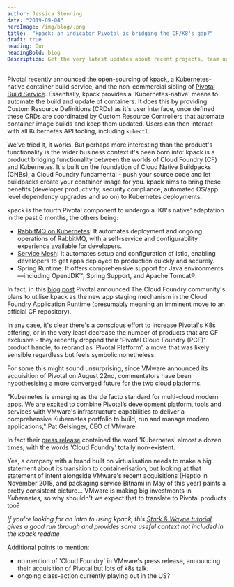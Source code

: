 ```yaml
---
author: Jessica Stenning
date: "2019-09-04"
heroImage: /img/blog/.png
title:  "kpack: an indicator Pivotal is bridging the CF/K8's gap?"
draft: true
heading: Our
headingBold: blog
Description: Get the very latest updates about recent projects, team updates, thoughts and industry news from our team of EngineerBetter experts.
---
```


Pivotal recently announced the open-sourcing of kpack, a Kubernetes-native container build service, and the non-commercial sibling of [Pivotal Build Service](https://content.pivotal.io/blog/pivotal-build-service-now-alpha-assembles-and-updates-containers-in-kubernetes). Essentially, kpack provides a 'Kubernetes-native' means to automate the build and update of containers. It does this by providing Custom Resource Definitions (CRDs) as it's user interface, once defined these CRDs are coordinated by Custom Resource Controllers that automate container image builds and keep them updated. Users can then interact with all Kubernetes API tooling, including `kubectl`.

We've tried it, it works. But perhaps more interesting than the product's functionality is the wider business context it's been born into: kpack is a product bridging functionality between the worlds of Cloud Foundry (CF) and Kubernetes. It's built on the foundation of Cloud Native Buildpacks (CNBs), a Cloud Foundry fundamental - push your source code and let buildpacks create your container image for you. kpack aims to bring these benefits (developer productivity, security compliance, automated OS/app level dependency upgrades and so on) to Kubernetes deployments.

kpack is the fourth Pivotal component to undergo a 'K8's native' adaptation in the past 6 months, the others being:

- [RabbitMQ on Kubernetes](https://content.pivotal.io/blog/introducing-rabbitmq-for-kubernetes): It automates deployment and ongoing operations of RabbitMQ, with a self-service and configurability experience available for developers.
- [Service Mesh](https://docs.pivotal.io/pivotalcf/2-6/adminguide/service-mesh.html): It automates setup and configuration of Istio, enabling developers to get apps deployed to production quickly and securely.
- Spring Runtime: It offers comprehensive support for Java environments—including OpenJDK™, Spring Support, and Apache Tomcat®.

In fact, in this [blog post](https://content.pivotal.io/blog/introducing-kpack-a-kubernetes-native-container-build-service) Pivotal announced The Cloud Foundry community's plans to utilise kpack as the new app staging mechanism in the Cloud Foundry Application Runtime (presumably meaning an imminent move to an official CF repository).

In any case, it's clear there's a conscious effort to increase Pivotal's K8s offering, or in the very least decrease the number of products that are CF exclusive - they recently dropped their 'Pivotal Cloud Foundry (PCF)' product handle, to rebrand as 'Pivotal Platform', a move that was likely sensible regardless but feels symbolic nonetheless.

For some this might sound unsurprising, since VMware announced its acquisition of Pivotal on August 22nd, commentators have been hypothesising a more converged future for the two cloud platforms.

"Kubernetes is emerging as the de facto standard for multi-cloud modern apps. We are excited to combine Pivotal’s development platform, tools and services with VMware's infrastructure capabilities to deliver a comprehensive Kubernetes portfolio to build, run and manage modern applications," Pat Gelsinger, CEO of VMware.

In fact their [press release](https://www.vmware.com/company/news/releases/vmw-newsfeed.VMware-Signs-Definitive-Agreement-to-Acquire-Pivotal-Software.1905769.html) contained the word 'Kubernetes' almost a dozen times, with the words 'Cloud Foundry' totally non-existent.

Yes, a company with a brand built on virtualisation needs to make a big statement about its transition to containerisation, but looking at that statement of intent alongside VMware's recent acquisitions (Heptio in November 2018, and packaging service Bitnami in May of this year) paints a pretty consistent picture... VMware is making big investments in _Kubernetes_, so why shouldn't we expect that to translate to Pivotal products too?

_If you're looking for an intro to using kpack, this [Stark & Wayne tutorial](https://starkandwayne.com/blog/investigating-kpack-automatically-updating-kubernetes-pods-with-buildpacks/) gives a good run through and provides some useful context not included in the kpack readme_

Additional points to mention:
- no mention of 'Cloud Foundry' in VMware's press release, announcing their acquisition of Pivotal but lots of k8s talk.
- ongoing class-action currently playing out in the US?
